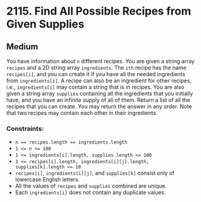 # 2115. Find All Possible Recipes from Given Supplies

## Medium

You have information about `n` different recipes. You are given a string array `recipes` and a 2D string array
`ingredients`. The `ith` recipe has the name `recipes[i]`, and you can create it if you have all the needed ingredients
from `ingredients[i]`. A recipe can also be an ingredient for other recipes, i.e., `ingredients[i]` may contain a string
that is in recipes. You are also given a string array `supplies` containing all the ingredients that you initially have,
and you have an infinite supply of all of them. Return a list of all the recipes that you can create. You may return the
answer in any order. Note that two recipes may contain each other in their ingredients.

### Constraints:

- `n == recipes.length == ingredients.length`
- `1 <= n <= 100`
- `1 <= ingredients[i].length, supplies.length <= 100`
- `1 <= recipes[i].length, ingredients[i][j].length, supplies[k].length <= 10`
- `recipes[i]`, `ingredients[i][j]`, and `supplies[k]` consist only of lowercase English letters.
- All the values of `recipes` and `supplies` combined are unique.
- Each `ingredients[i]` does not contain any duplicate values.
